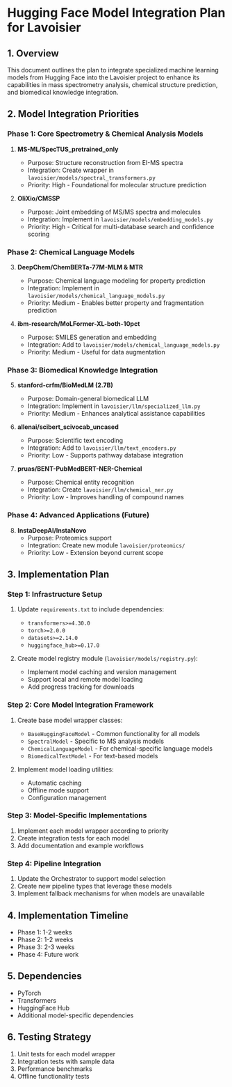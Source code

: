 # Hugging Face Model Integration Plan for Lavoisier

## 1. Overview
This document outlines the plan to integrate specialized machine learning models from Hugging Face into the Lavoisier project to enhance its capabilities in mass spectrometry analysis, chemical structure prediction, and biomedical knowledge integration.

## 2. Model Integration Priorities

### Phase 1: Core Spectrometry & Chemical Analysis Models
1. **MS-ML/SpecTUS_pretrained_only**
   - Purpose: Structure reconstruction from EI-MS spectra
   - Integration: Create wrapper in `lavoisier/models/spectral_transformers.py`
   - Priority: High - Foundational for molecular structure prediction

2. **OliXio/CMSSP**
   - Purpose: Joint embedding of MS/MS spectra and molecules
   - Integration: Implement in `lavoisier/models/embedding_models.py`
   - Priority: High - Critical for multi-database search and confidence scoring

### Phase 2: Chemical Language Models
3. **DeepChem/ChemBERTa-77M-MLM & MTR**
   - Purpose: Chemical language modeling for property prediction
   - Integration: Implement in `lavoisier/models/chemical_language_models.py`
   - Priority: Medium - Enables better property and fragmentation prediction

4. **ibm-research/MoLFormer-XL-both-10pct**
   - Purpose: SMILES generation and embedding
   - Integration: Add to `lavoisier/models/chemical_language_models.py`
   - Priority: Medium - Useful for data augmentation

### Phase 3: Biomedical Knowledge Integration
5. **stanford-crfm/BioMedLM (2.7B)**
   - Purpose: Domain-general biomedical LLM
   - Integration: Implement in `lavoisier/llm/specialized_llm.py`
   - Priority: Medium - Enhances analytical assistance capabilities

6. **allenai/scibert_scivocab_uncased**
   - Purpose: Scientific text encoding
   - Integration: Add to `lavoisier/llm/text_encoders.py`
   - Priority: Low - Supports pathway database integration

7. **pruas/BENT-PubMedBERT-NER-Chemical**
   - Purpose: Chemical entity recognition
   - Integration: Create `lavoisier/llm/chemical_ner.py`
   - Priority: Low - Improves handling of compound names

### Phase 4: Advanced Applications (Future)
8. **InstaDeepAI/InstaNovo**
   - Purpose: Proteomics support
   - Integration: Create new module `lavoisier/proteomics/`
   - Priority: Low - Extension beyond current scope

## 3. Implementation Plan

### Step 1: Infrastructure Setup
1. Update `requirements.txt` to include dependencies:
   - `transformers>=4.30.0`
   - `torch>=2.0.0`
   - `datasets>=2.14.0`
   - `huggingface_hub>=0.17.0`

2. Create model registry module (`lavoisier/models/registry.py`):
   - Implement model caching and version management
   - Support local and remote model loading
   - Add progress tracking for downloads

### Step 2: Core Model Integration Framework
1. Create base model wrapper classes:
   - `BaseHuggingFaceModel` - Common functionality for all models
   - `SpectralModel` - Specific to MS analysis models
   - `ChemicalLanguageModel` - For chemical-specific language models
   - `BiomedicalTextModel` - For text-based models

2. Implement model loading utilities:
   - Automatic caching
   - Offline mode support
   - Configuration management

### Step 3: Model-Specific Implementations
1. Implement each model wrapper according to priority
2. Create integration tests for each model
3. Add documentation and example workflows

### Step 4: Pipeline Integration
1. Update the Orchestrator to support model selection
2. Create new pipeline types that leverage these models
3. Implement fallback mechanisms for when models are unavailable

## 4. Implementation Timeline
- Phase 1: 1-2 weeks
- Phase 2: 1-2 weeks
- Phase 3: 2-3 weeks
- Phase 4: Future work

## 5. Dependencies
- PyTorch
- Transformers
- HuggingFace Hub
- Additional model-specific dependencies

## 6. Testing Strategy
1. Unit tests for each model wrapper
2. Integration tests with sample data
3. Performance benchmarks
4. Offline functionality tests 